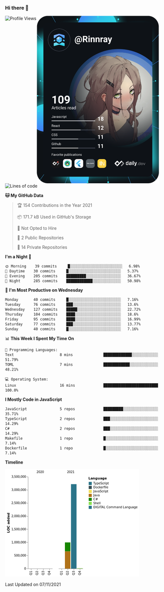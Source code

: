 ### Hi there 👋

<div align="left">
 <a href="https://app.daily.dev/Rinnray">
   <img 
        align="right"
        src="https://github.com/Rinnray/Rinnray/blob/main/devcard.svg" 
        width="400" 
        alt="Rinnray's Dev Card"/>
 </a>
</div>




<!--START_SECTION:waka-->
![Profile Views](http://img.shields.io/badge/Profile%20Views-0-blue)

![Lines of code](https://img.shields.io/badge/From%20Hello%20World%20I%27ve%20Written-4.2%20million%20lines%20of%20code-blue)

**🐱 My GitHub Data** 

> 🏆 154 Contributions in the Year 2021
 > 
> 📦 171.7 kB Used in GitHub's Storage 
 > 
> 🚫 Not Opted to Hire
 > 
> 📜 2 Public Repositories 
 > 
> 🔑 14 Private Repositories  
 > 
**I'm a Night 🦉** 

```text
🌞 Morning    39 commits     █░░░░░░░░░░░░░░░░░░░░░░░░   6.98% 
🌆 Daytime    30 commits     █░░░░░░░░░░░░░░░░░░░░░░░░   5.37% 
🌃 Evening    205 commits    █████████░░░░░░░░░░░░░░░░   36.67% 
🌙 Night      285 commits    ████████████░░░░░░░░░░░░░   50.98%

```
📅 **I'm Most Productive on Wednesday** 

```text
Monday       40 commits     █░░░░░░░░░░░░░░░░░░░░░░░░   7.16% 
Tuesday      76 commits     ███░░░░░░░░░░░░░░░░░░░░░░   13.6% 
Wednesday    127 commits    █████░░░░░░░░░░░░░░░░░░░░   22.72% 
Thursday     104 commits    ████░░░░░░░░░░░░░░░░░░░░░   18.6% 
Friday       95 commits     ████░░░░░░░░░░░░░░░░░░░░░   16.99% 
Saturday     77 commits     ███░░░░░░░░░░░░░░░░░░░░░░   13.77% 
Sunday       40 commits     █░░░░░░░░░░░░░░░░░░░░░░░░   7.16%

```


📊 **This Week I Spent My Time On** 

```text
💬 Programming Languages: 
Text                     8 mins              █████████████░░░░░░░░░░░░   51.79% 
TOML                     7 mins              ████████████░░░░░░░░░░░░░   48.21%

💻 Operating System: 
Linux                    16 mins             █████████████████████████   100.0%

```

**I Mostly Code in JavaScript** 

```text
JavaScript               5 repos             █████████░░░░░░░░░░░░░░░░   35.71% 
TypeScript               2 repos             ███░░░░░░░░░░░░░░░░░░░░░░   14.29% 
C#                       2 repos             ███░░░░░░░░░░░░░░░░░░░░░░   14.29% 
Makefile                 1 repo              █░░░░░░░░░░░░░░░░░░░░░░░░   7.14% 
Dockerfile               1 repo              █░░░░░░░░░░░░░░░░░░░░░░░░   7.14%

```


**Timeline**

![Chart not found](https://raw.githubusercontent.com/Rinnray/Rinnray/main/charts/bar_graph.png) 


 Last Updated on 07/11/2021
<!--END_SECTION:waka-->


<!--
**Rinnray/Rinnray** is a ✨ _special_ ✨ repository because its `README.md` (this file) appears on your GitHub profile.

Here are some ideas to get you started:

- 🔭 I’m currently working on ...
- 🌱 I’m currently learning ...
- 👯 I’m looking to collaborate on ...
- 🤔 I’m looking for help with ...
- 💬 Ask me about ...
- 📫 How to reach me: ...
- 😄 Pronouns: ...
- ⚡ Fun fact: ...
-->
